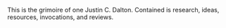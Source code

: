 This is the grimoire of one Justin C. Dalton. Contained is research, ideas, resources, invocations, and reviews.